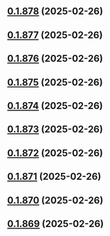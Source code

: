 ## [0.1.878](https://github.com/binary-braids/terraform-oracle/compare/v0.1.877...v0.1.878) (2025-02-26)



## [0.1.877](https://github.com/binary-braids/terraform-oracle/compare/v0.1.876...v0.1.877) (2025-02-26)



## [0.1.876](https://github.com/binary-braids/terraform-oracle/compare/v0.1.875...v0.1.876) (2025-02-26)



## [0.1.875](https://github.com/binary-braids/terraform-oracle/compare/v0.1.874...v0.1.875) (2025-02-26)



## [0.1.874](https://github.com/binary-braids/terraform-oracle/compare/v0.1.873...v0.1.874) (2025-02-26)



## [0.1.873](https://github.com/binary-braids/terraform-oracle/compare/v0.1.872...v0.1.873) (2025-02-26)



## [0.1.872](https://github.com/binary-braids/terraform-oracle/compare/v0.1.871...v0.1.872) (2025-02-26)



## [0.1.871](https://github.com/binary-braids/terraform-oracle/compare/v0.1.870...v0.1.871) (2025-02-26)



## [0.1.870](https://github.com/binary-braids/terraform-oracle/compare/v0.1.869...v0.1.870) (2025-02-26)



## [0.1.869](https://github.com/binary-braids/terraform-oracle/compare/v0.1.868...v0.1.869) (2025-02-26)



